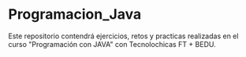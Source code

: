# Programacion_Java
Este repositorio contendrá ejercicios, retos y practicas realizadas en el curso "Programación con JAVA" con Tecnolochicas FT + BEDU. 
